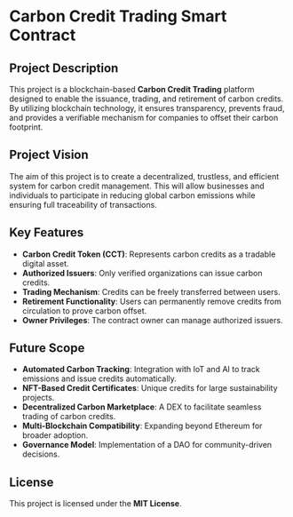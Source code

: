 # Carbon Credit Trading Smart Contract

## Project Description
This project is a blockchain-based **Carbon Credit Trading** platform designed to enable the issuance, trading, and retirement of carbon credits. By utilizing blockchain technology, it ensures transparency, prevents fraud, and provides a verifiable mechanism for companies to offset their carbon footprint.

## Project Vision
The aim of this project is to create a decentralized, trustless, and efficient system for carbon credit management. This will allow businesses and individuals to participate in reducing global carbon emissions while ensuring full traceability of transactions.

## Key Features
- **Carbon Credit Token (CCT)**: Represents carbon credits as a tradable digital asset.
- **Authorized Issuers**: Only verified organizations can issue carbon credits.
- **Trading Mechanism**: Credits can be freely transferred between users.
- **Retirement Functionality**: Users can permanently remove credits from circulation to prove carbon offset.
- **Owner Privileges**: The contract owner can manage authorized issuers.

## Future Scope
- **Automated Carbon Tracking**: Integration with IoT and AI to track emissions and issue credits automatically.
- **NFT-Based Credit Certificates**: Unique credits for large sustainability projects.
- **Decentralized Carbon Marketplace**: A DEX to facilitate seamless trading of carbon credits.
- **Multi-Blockchain Compatibility**: Expanding beyond Ethereum for broader adoption.
- **Governance Model**: Implementation of a DAO for community-driven decisions.

## License
This project is licensed under the **MIT License**.
